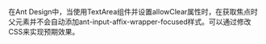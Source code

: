 在Ant Design中，当使用TextArea组件并设置allowClear属性时，在获取焦点时父元素并不会自动添加ant-input-affix-wrapper-focused样式。可以通过修改CSS来实现预期效果。
